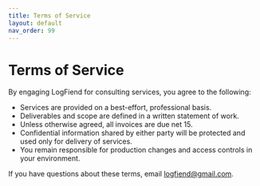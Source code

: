```yaml
---
title: Terms of Service
layout: default
nav_order: 99
---
```


<div class="page-hero">
  <div class="container">
    <h1>Terms of Service</h1>
    <p class="text-muted-foreground">
    </p>
  </div>
</div>

By engaging LogFiend for consulting services, you agree to the following:

- Services are provided on a best-effort, professional basis.
- Deliverables and scope are defined in a written statement of work.
- Unless otherwise agreed, all invoices are due net 15.
- Confidential information shared by either party will be protected and used only for delivery of services.
- You remain responsible for production changes and access controls in your environment.

If you have questions about these terms, email logfiend@gmail.com. 
